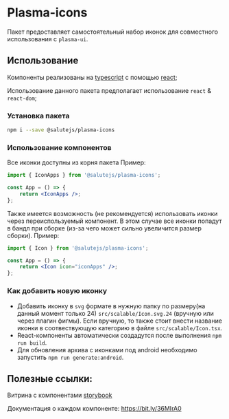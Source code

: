 # Plasma-icons

Пакет предоставляет самостоятельный набор иконок для совместного использования с `plasma-ui`.

## Использование

Компоненты реализованы на [typescript](https://www.typescriptlang.org/) с помощью [react](https://reactjs.org/);

Использование данного пакета предполагает использование `react` & `react-dom`;

### Установка пакета

```sh
npm i --save @salutejs/plasma-icons
```

### Использование компонентов

Все иконки доступны из корня пакета
Пример:

```jsx
import { IconApps } from '@salutejs/plasma-icons';

const App = () => {
    return <IconApps />;
};
```

Также имеется возможность (не рекомендуется) использовать иконки через переиспользуемый компонент. В этом случае все иконки попадут в бандл при сборке (из-за чего может сильно увеличится размер сборки).
Пример:

```jsx
import { Icon } from '@salutejs/plasma-icons';

const App = () => {
    return <Icon icon="iconApps" />;
};
```

### Как добавить новую иконку

-   Добавить иконку в `svg` формате в нужную папку по размеру(на данный момент только 24) `src/scalable/Icon.svg.24` (вручную или через плагин фигмы). Если вручную, то также стоит внести название иконки в соотвествующую категорию в файле `src/scalable/Icon.tsx`.
-   React-компоненты автоматически создадутся после выполнения `npm run build`.
-   Для обновления архива с иконками под android необходимо запустить `npm run generate:android`.

## Полезные ссылки:

Витрина с компонентами [storybook](https://master--5f96ec813d800900227e3b93.chromatic.com)

Документация о каждом компоненте: https://bit.ly/36MIrA0
